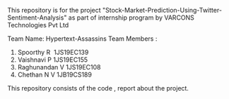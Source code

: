 

This repository is for the project  "Stock-Market-Prediction-Using-Twitter-Sentiment-Analysis" as part of internship program by VARCONS Technologies Pvt Ltd

Team Name: Hypertext-Assassins
Team Members : 
1. Spoorthy R                 &nbsp;1JS19EC139
2. Vaishnavi P                1JS19EC155
3. Raghunandan V              1JS19EC108
4. Chethan N V                1JB19CS189

This repository consists of the code , report about the project.

